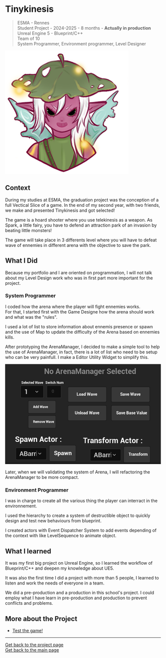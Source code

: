 # **Tinykinesis**

> ESMA - Rennes   
> Student Project - 2024-2025 - 8 months - **Actually in production**  
> Unreal Engine 5 - Blueprint/C++  
> Team of 10    
> System Programmer, Environment programmer, Level Designer


<img src="https://github.com/AshiyroMisachi/RiallotAlexandre_Portfolio/blob/main/Projects/Tinykinesis/Assets/LogoProvisoire.png" width="400" height="400">


## **Context**

During my studies at ESMA, the graduation project was the conception of a full Vectical Slice of a game. In the end of my second year, with two friends, we make and presented Tinykinesis and got selected!

The game is a hoard shooter where you use telekinesis as a weapon. As Spark, a little fairy, you have to defend an attraction park of an invasion by beating little monsters! 

The game will take place in 3 differents level where you will have to defeat wave of ennemies in different arena with the objective to save the park. 


## **What I Did**

Because my portfolio and I are oriented on programmation, I will not talk about my Level Design work who was in first part more important for the project.

### **System Programmer**

I coded how the arena where the player will fight ennemies works.   
For that, I started first with the Game Designe how the arena should work and what was the "rules". 

I used a lot of list to store information about ennemis presence or spawn and the use of Map to update the difficulty of the Arena based on ennemies kills.

After prototyping the ArenaManager, I decided to make a simple tool to help the use of ArenaManager, in fact, there is a lot of list who need to be setup who can be very painfull. I make a Editor Utility Widget to simplify this.   

![EUW ArenaManager](https://github.com/AshiyroMisachi/RiallotAlexandre_Portfolio/blob/main/Skills/Assets/Image/UE_ArenaManagerTools.PNG)


Later, when we will validating the system of Arena, I will refactoring the ArenaManager to be more compact.

### **Environment Programmer**

I was in charge to create all the various thing the player can interract in the environnement. 

I used the hierarchy to create a system of destructible object to quickly design and test new behaviours from blueprint.

I created actors with Event Dispatcher System to add events depending of the context with like LevelSequence to animate object.


## **What I learned**

It was my first big project on Unreal Engine, so I learned the workflow of Blueprint/C++ and deepen my knowledge about UE5.

It was also the first time I did a project with more than 5 people, I learned to listen and work the needs of everyone in a team. 

We did a pre-production and a production in this school's project. I could employ what I have learn in pre-production and production to prevent conflicts and problems. 

## **More about the Project**

* [Test the game!](https://barna-bus.itch.io/tinykinesis)

***
  


[Get back to the project page](https://github.com/AshiyroMisachi/RiallotAlexandre_Portfolio/blob/main/Projects/Projects.md)    
[Get back to the main page](https://github.com/AshiyroMisachi/RiallotAlexandre_Portfolio)